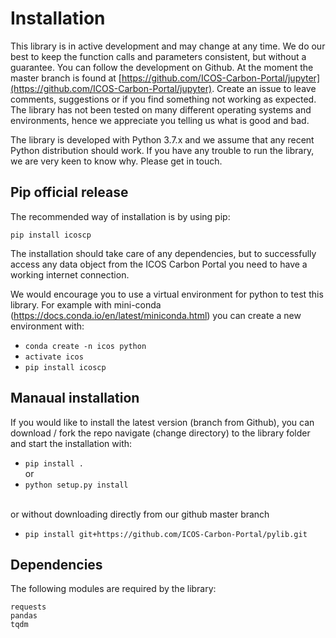# Installation

This library is in active development and may change at any time. We do our best to keep the function calls and parameters consistent, but without a guarantee. You can follow the development on Github. At the moment the master branch is found at [https://github.com/ICOS-Carbon-Portal/jupyter](https://github.com/ICOS-Carbon-Portal/jupyter). Create an issue to leave comments, suggestions or if you find something not working as expected. The library has not been tested on many different operating systems and environments, hence we appreciate you telling us what is good and bad. 

The library is developed with  Python 3.7.x and we assume that any recent Python distribution should work. If you have any trouble to run the library, we are very keen to know why. Please get in touch.

## Pip official release

The recommended way of installation is by using pip:

	pip install icoscp
	
The installation should take care of any dependencies, but to successfully access any data object from the ICOS Carbon Portal you need to have a working internet connection.

We would encourage you to use a virtual environment for python to test this library.
For example with mini-conda (https://docs.conda.io/en/latest/miniconda.html) you can create a new environment with:

- `conda create -n icos python`
- `activate icos`
- `pip install icoscp`

## Manaual installation
If you would like to install the latest version (branch from Github), you can download / fork the repo navigate (change directory) to the library folder and start the installation with:

- `pip install .`
<br>or<br>
- `python setup.py install`

<br>or without downloading directly from our github master branch<br>
- `pip install git+https://github.com/ICOS-Carbon-Portal/pylib.git`


## Dependencies
The following modules are required by the library:

	requests
	pandas
	tqdm
	
